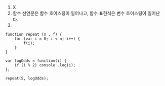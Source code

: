 1. X
2. 함수 선언문은 함수 호이스팅이 일어나고, 함수 표현식은 변수 호이스팅이 일어난다.
3.

```
function repeat (n , f) {
	for (var i = 0; i < n; i++) {
		f(i);
	}
}

var logOdds = function(i) {
	if (i % 2) console .log(i);
};

repeat(5, logOdds);
```
